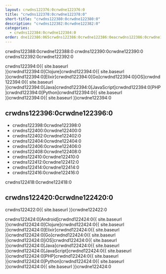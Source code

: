 ```yaml
---
layout: crwdns122376:0crwdne122376:0
title: "crwdns122378:0crwdne122378:0"
short-title: "crwdns122380:0crwdne122380:0"
description: "crwdns122382:0crwdne122382:0"
categories:
  - crwdns122384:0crwdne122384:0
order: dne122386:065crwdns122386:0crwdne122386:0eacrwdns122386:0crwdne122386:02.5325crwdns122386:0crwdne122386:0429crwdns122386:0crwdne122386:0
---
```

crwdns122388:0crwdne122388:0 crwdns122390:0crwdne122390:0 crwdns122392:0crwdne122392:0

crwdns122394:0{{ site.baseurl }}crwdnd122394:0[Clojure]crwdnd122394:0{{ site.baseurl }}crwdnd122394:0[Elixir]crwdnd122394:0[Go]crwdnd122394:0[iOS]crwdnd122394:0{{ site.baseurl }}crwdnd122394:0[Java]crwdnd122394:0[JavaScript]crwdnd122394:0[PHP]crwdnd122394:0[Python]crwdnd122394:0{{ site.baseurl }}crwdnd122394:0{{ site.baseurl }}crwdne122394:0

## crwdns122396:0crwdne122396:0

- crwdns122398:0crwdne122398:0
- crwdns122400:0crwdne122400:0
- crwdns122402:0crwdne122402:0
- crwdns122404:0crwdne122404:0
- crwdns122406:0crwdne122406:0
- crwdns122408:0crwdne122408:0
- crwdns122410:0crwdne122410:0
- crwdns122412:0crwdne122412:0
- crwdns122414:0crwdne122414:0
- crwdns122416:0crwdne122416:0

crwdns122418:0crwdne122418:0

## crwdns122420:0crwdne122420:0

crwdns122422:0{{ site.baseurl }}crwdne122422:0

crwdns122424:0[Android]crwdnd122424:0{{ site.baseurl }}crwdnd122424:0[Clojure]crwdnd122424:0{{ site.baseurl }}crwdnd122424:0[Elixir]crwdnd122424:0{{ site.baseurl }}crwdnd122424:0[Go]crwdnd122424:0{{ site.baseurl }}crwdnd122424:0[iOS]crwdnd122424:0{{ site.baseurl }}crwdnd122424:0[Java]crwdnd122424:0{{ site.baseurl }}crwdnd122424:0[JavaScript]crwdnd122424:0{{ site.baseurl }}crwdnd122424:0[PHP]crwdnd122424:0{{ site.baseurl }}crwdnd122424:0[Python]crwdnd122424:0{{ site.baseurl }}crwdnd122424:0{{ site.baseurl }}crwdne122424:0
